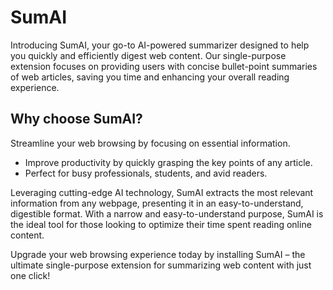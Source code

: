 # SumAI

Introducing SumAI, your go-to AI-powered summarizer designed to help you quickly and efficiently digest web content. Our single-purpose extension focuses on providing users with concise bullet-point summaries of web articles, saving you time and enhancing your overall reading experience.

## Why choose SumAI?

   Streamline your web browsing by focusing on essential information.
-   Improve productivity by quickly grasping the key points of any article.
-   Perfect for busy professionals, students, and avid readers.

Leveraging cutting-edge AI technology, SumAI extracts the most relevant information from any webpage, presenting it in an easy-to-understand, digestible format. With a narrow and easy-to-understand purpose, SumAI is the ideal tool for those looking to optimize their time spent reading online content.

Upgrade your web browsing experience today by installing SumAI – the ultimate single-purpose extension for summarizing web content with just one click!
